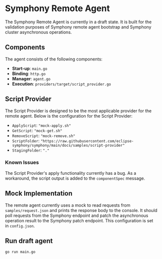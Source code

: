 # Symphony Remote Agent

The Symphony Remote Agent is currently in a draft state. It is built for the validation purposes of Symphony remote agent bootstrap and Symphony cluster asynchronous operations.

## Components

The agent consists of the following components:
- **Start-up**: `main.go`
- **Binding**: `http.go`
- **Manager**: `agent.go`
- **Execution**: `providers/target/script_provider.go`

## Script Provider

The Script Provider is designed to be the most applicable provider for the remote agent. Below is the configuration for the Script Provider:

- `ApplyScript`: `"mock-apply.sh"`
- `GetScript`: `"mock-get.sh"`
- `RemoveScript`: `"mock-remove.sh"`
- `ScriptFolder`: `"https://raw.githubusercontent.com/eclipse-symphony/symphony/main/docs/samples/script-provider"`
- `StagingFolder`: `"."`

### Known Issues

The Script Provider's apply functionality currently has a bug. As a workaround, the script output is added to the `componentSpec` message.

## Mock Implementation

The remote agent currently uses a mock to read requests from `samples/request.json` and prints the response body to the console. It should poll requests from the Symphony endpoint and patch the asynchronous operation result to the Symphony patch endpoint. This configuration is set in `config.json`.

## Run draft agent
```
go run main.go
```